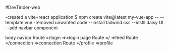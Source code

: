 #DevTinder-web

-created a vite+react application
$ npm create vite@latest my-vue-app -- --template vue
-removed unwanted code
--install tailwind css
--instll daisy UI
--add navbar component

body
navbar
Route =/login =>=login page
Route =/ =>feed
Route =/connection =>connection
Route =/profile =>profile

